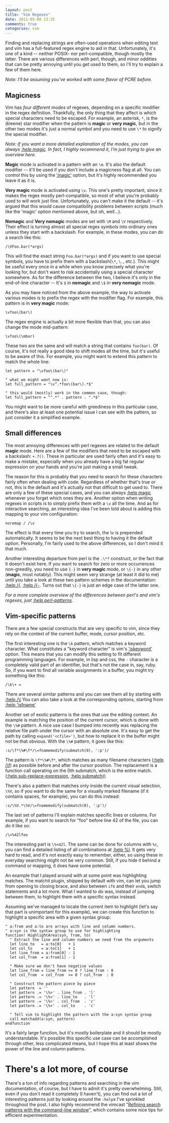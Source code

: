 ```yaml
---
layout: post
title: "Vim Regexes"
date: 2011-05-08 13:35
comments: true
categories: vim
---
```


Finding and replacing strings are often-used operations when editing text and
vim has a full-featured regex engine to aid in that. Unfortunately, it's one of
a kind -- neither POSIX- nor perl-compatible, though mostly the latter. There
are various differences with perl, though, and minor oddities that can be
pretty annoying until you get used to them, so I'll try to explain a few of
them here.

_Note: I'll be assuming you've worked with some flavor of PCRE before._

<!-- more -->

## Magicness

Vim has _four different modes_ of regexes, depending on a specific modifier in
the regex definition. Thankfully, the only thing that they affect is which
special characters need to be escaped. For example, an asterisk, `*`, is the
(kleene) star modifier when the pattern is **magic** or **very magic**, but in
the other two modes it's just a normal symbol and you need to use `\*` to
signify the special modifier.

_Note: if you want a more detailed explanation of the modes, you can always
[:help magic](http://vimdoc.sourceforge.net/htmldoc/pattern.html#/magic).
In fact, I highly recommend it, I'm just trying to give an overview here._

**Magic** mode is activated in a pattern with an `\m`. It's also the default
modifier -- it'll be used if you don't include a magicness flag at all. You can
control this by using the
['magic'](http://vimdoc.sourceforge.net/htmldoc/options.html#%27magic%27)
option, but it's highly recommended you leave it as it is.

**Very magic** mode is activated using `\v`. This one's pretty important, since
it makes the regex mostly perl-compatible, so most of what you're probably used
to will work just fine. Unfortunately, you can't make it the default -- it's
argued that this would cause compatibility problems between scripts (much like
the 'magic' option mentioned above, but oh, well...).

**Nomagic** and **Very nomagic** modes are set with `\M` and `\V` respectively.
Their effect is turning almost all special regex symbols into ordinary ones
unless they start with a backslash. For example, in these modes, you can do a
search like this:

``` vim
/\VFoo.bar(*args)
```

This will find the exact string `Foo.bar(*args)` and if you want to use
special symbols, you have to prefix them with a backslash(`\*`, `\.`, etc.).
This might be useful every once in a while when you know precisely what you're
looking for, but don't want to risk accidentally using a special character
somewhere. As for the difference between the two, I believe it's only in the
end-of-line character -- It's `$` in **nomagic** and `\$` in **very nomagic**
mode.

As you may have noticed from the above example, the way to activate various
modes is to prefix the regex with the modifier flag. For example, this pattern
is in **very magic** mode:

``` vim
\vfoo\(bar\)
```

The regex engine is actually a bit more flexible than that, you can also change the mode mid-pattern:

``` vim
\vfoo\(\mbar)
```

These two are the same and will match a string that contains `foo(bar)`. Of
course, it's not really a good idea to shift modes all the time, but it's
useful to be aware of this. For example, you might want to extend this pattern
to match the whole line:

``` vim
let pattern = "\vfoo\(bar\)"

" what we might want now is:
let full_pattern = "\v^.*foo\(bar\).*$"

" this would (mostly) work in the common case, though:
let full_pattern = "^.*" . pattern . ".*$"
```

You might want to be more careful with greediness in this particular case, and
there's also at least one potential issue I can see with the pattern, so just
consider it a simplified example.

## Small differences

The most annoying differences with perl regexes are related to the default
**magic** mode. Here are a few of the modifiers that need to be
escaped with a backslash: `+.?()`. These in particular are used fairly often
and it's easy to make a mistake, especially when you already have a big fat
regular expression on your hands and you're just making a small tweak.

The reason for this is probably that you need to search for these characters
fairly often when dealing with code. Regardless of whether that's true or not,
this is the default and it's actually not that difficult to get used to. There
are only a few of these special cases, and you can always
[:help magic](http://vimdoc.sourceforge.net/htmldoc/pattern.html#/magic)
whenever you forget which ones they are. Another option when writing regexes in
scripts is to simply prefix them with a `\v` all the time. And as for
interactive searching, an interesting idea I've been told about is adding this
mapping to your vim configuration:

``` vim
noremap / /\v
```

The effect is that every time you try to search, the \v is prepended
automatically. It seems to be the next best thing to having it the default
option. Personally, I'm fairly used to the above differences, so I don't mind
it that much.

Another interesting departure from perl is the `.\*?` construct, or the fact
that it doesn't exist here. If you want to search for zero or more occurrences
non-greedily, you need to use `{-}` in **very magic** mode, or `\{-}` in any
other (**magic**, most notably). This might seem very strange (at least it did
to me) until you take a look at these two pattern schemes in the documentation:
[:help /\{](http://vimdoc.sourceforge.net/htmldoc/pattern.html#/\{),
[:help /\{-](http://vimdoc.sourceforge.net/htmldoc/pattern.html#/\{-).
Turns out that `\{-}` is just an edge case of the latter one.

_For a more complete overview of the differences between perl's and vim's
regexes, just
[:help perl-patterns](http://vimdoc.sourceforge.net/htmldoc/pattern.html#perl-patterns)_.

## Vim-specific patterns

There are a few special constructs that are very specific to vim, since they
rely on the context of the current buffer, mode, cursor position, etc.

The first interesting one is the `\k` pattern, which matches a keyword
character. What constitutes a "keyword character" is vim's
['iskeyword'](http://vimdoc.sourceforge.net/htmldoc/options.html#%27iskeyword%27)
option. This means that you can modify this setting to fit different
programming languages. For example, in lisp and css, the `-` character is a
completely valid part of an identifier, but that's not the case in, say, ruby.
So, if you want to find all variable assignments in a buffer, you might try
something like this:

``` vim
/\k\+ =
```

There are several similar patterns and you can see them all by starting with
[:help /\i](http://vimdoc.sourceforge.net/htmldoc/pattern.html#/\i)
You can also take a look at the corresponding options, starting from
[:help 'isfname'](http://vimdoc.sourceforge.net/htmldoc/options.html#%27isfname%27")

Another set of exotic patterns is the ones that use the editing context. An
example is matching the position of the current cursor, which is done with the
`\%#` pattern. A nice use case I bumped into recently was replacing the
relative file path under the cursor with an absolute one. It's easy to get the
path by calling `expand('<cfile>')`, but how to replace it in the buffer might
not be that obvious. With the `\%#` pattern, it goes like this:

``` vim
:s/\f*\%#\f*/\=fnamemodify(submatch(0), ':p')/
```

The pattern is `\f*\%#\f*`, which matches as many filename characters
([:help /\f](http://http://vimdoc.sourceforge.net/htmldoc/pattern.html#/\f))
as possible before and after the cursor position. The replacement is a function
call operating on the 0th submatch, which is the entire match.
([:help sub-replace-expression](http://vimdoc.sourceforge.net/htmldoc/change.html#sub-replace-expression),
[:help submatch()](http://vimdoc.sourceforge.net/htmldoc/eval.html#submatch())

There's also a pattern that matches only inside the current visual selection,
`\%V`, so if you want to do the same for a visually marked filename (if it
contains spaces, for example), you can do this instead:

``` vim
:s/\%V.*\%V/\=fnamemodify(submatch(0), ':p')/
```

The last set of patterns I'll explain matches specific lines or columns. For
example, if you want to search for "foo" before line 42 of the file, you can do
it like so:

``` vim
/\<%42lfoo
```

The interesting part is `\%<42l`. The same can be done for columns with `%c`,
you can find a detailed listing of all combinations at
[:help \%l](http://vimdoc.sourceforge.net/htmldoc/pattern.html#/\%l).
It gets very hard to read, and it's not exactly easy to remember, either, so
using these in everyday searching might not be very common. Still, if you hide
it behind a command or mapping, it does have some potential.

An example that I played around with at some point was highlighting matches.
The matchit plugin, shipped by default with vim, can let you jump from opening
to closing brace, and also between `if`s and their `end`s, switch statements
and a lot more. What I wanted to do was, instead of jumping between them, to
highlight them with a specific syntax instead.

Assuming we've managed to locate the current item to highlight (let's say that
part is unimportant for this example), we can create this function to highlight
a specific area with a given syntax group:

``` vim
" a:from and a:to are arrays with line and column numbers.
" a:syn is the syntax group to use for highlighting
function! HighlightArea(syn, from, to)
  " Extract the line and column numbers we need from the arguments
  let line_to   = a:to[0]   + 1
  let col_to    = a:to[1]   + 1
  let line_from = a:from[0] - 1
  let col_from  = a:from[1] - 1

  " Make sure we don't have negative values
  let line_from = line_from >= 0 ? line_from : 0
  let col_from  = col_from  >= 0 ? col_from  : 0

  " Construct the pattern piece by piece
  let pattern  = ''
  let pattern .= '\%>' . line_from . 'l'
  let pattern .= '\%<' . line_to   . 'l'
  let pattern .= '\%>' . col_from  . 'c'
  let pattern .= '\%<' . col_to    . 'c'

  " Tell vim to highlight the pattern with the a:syn syntax group
  call matchadd(a:syn, pattern)
endfunction
```

It's a fairly large function, but it's mostly boilerplate and it should be
mostly understandable. It's possible this specific use case can be accomplished
through other, less complicated means, but I hope this at least shows the power
of the line and column patterns.

# There's a lot more, of course

There's a ton of info regarding patterns and searching in the vim
documentation, of course, but I have to admit it's pretty overwhelming. Still,
even if you don't read it completely (I haven't), you can find out a lot of
interesting patterns just by looking around the `:help`s I've sprinkled
throughout the post. I also highly recommend the vimcast
"[Refining search patterns with the command-line window](http://vimcasts.org/episodes/refining-search-patterns-with-the-command-line-window/)",
which contains some nice tips for efficient experimentation.

